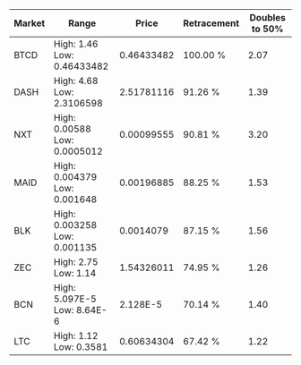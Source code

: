 | Market | Range | Price| Retracement | Doubles to 50% |
| --- | --- | --- | --- | --- |
| BTCD | High: 1.46<br />Low: 0.46433482 | 0.46433482 | 100.00 % | 2.07 |
| DASH | High: 4.68<br />Low: 2.3106598 | 2.51781116 | 91.26 % | 1.39 |
| NXT | High: 0.00588<br />Low: 0.0005012 | 0.00099555 | 90.81 % | 3.20 |
| MAID | High: 0.004379<br />Low: 0.001648 | 0.00196885 | 88.25 % | 1.53 |
| BLK | High: 0.003258<br />Low: 0.001135 | 0.0014079 | 87.15 % | 1.56 |
| ZEC | High: 2.75<br />Low: 1.14 | 1.54326011 | 74.95 % | 1.26 |
| BCN | High: 5.097E-5<br />Low: 8.64E-6 | 2.128E-5 | 70.14 % | 1.40 |
| LTC | High: 1.12<br />Low: 0.3581 | 0.60634304 | 67.42 % | 1.22 |
